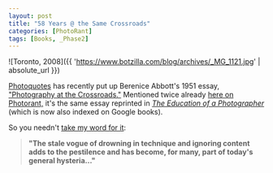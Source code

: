 ```yaml
---
layout: post
title: "58 Years @ the Same Crossroads"
categories: [PhotoRant]
tags: [Books, _Phase2]
---
```



![Toronto, 2008]({{ 'https://www.botzilla.com/blog/archives/_MG_1121.jpg' | absolute_url }})


<a href="http://www.photoquotes.com/">Photoquotes</a> has recently put up Berenice Abbott's 1951 essay, <a href="http://www.photoquotes.com/showarticles.aspx?id=8&name=Abbott,Berenice&ArticleID=26">"Photography at the Crossroads."</a> Mentioned twice already <a href="https://www.botzilla.com/blog/archives/000650.html">here on Photorant,</a> it's the same essay reprinted in <a href=""><i>The Education of a Photographer</i></a> (which is now also indexed on Google books).

So you needn't <a href="{{ site.baseurl }}{% post_url 2008-06-09-New-and-Contemporary %}">take my word for it</a>:

<blockquote><b>"The stale vogue of drowning in technique and ignoring content adds to the pestilence and has become, for many, part of today's general hysteria..."</b></blockquote>
